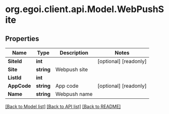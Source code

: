 
# org.egoi.client.api.Model.WebPushSite

## Properties

Name | Type | Description | Notes
------------ | ------------- | ------------- | -------------
**SiteId** | **int** |  | [optional] [readonly] 
**Site** | **string** | Webpush site | 
**ListId** | **int** |  | 
**AppCode** | **string** | App code | [optional] [readonly] 
**Name** | **string** | Webpush name | 

[[Back to Model list]](../README.md#documentation-for-models)
[[Back to API list]](../README.md#documentation-for-api-endpoints)
[[Back to README]](../README.md)

